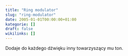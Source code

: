 ```yaml
---
title: "Ring modulator"
slug: "ring-modulator"
date: 2005-01-01T00:00:00+01:00
kategorie: []
draft: false
wikilinks: []
---
```

Dodaje do każdego dźwięku inny towarzyszący mu ton.